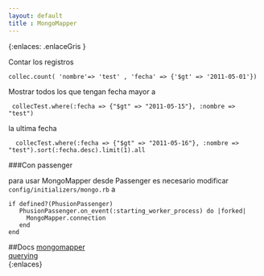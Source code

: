 ```yaml
--- 
layout: default
title : MongoMapper
---
```

{:enlaces: .enlaceGris }  

Contar los registros

	collec.count( 'nombre'=> 'test' , 'fecha' => {'$gt' => '2011-05-01'})

Mostrar todos los que tengan fecha mayor a 

	 collecTest.where(:fecha => {"$gt" => "2011-05-15"}, :nombre => "test")

la ultima fecha 

	  collecTest.where(:fecha => {"$gt" => "2011-05-16"}, :nombre => "test").sort(:fecha.desc).limit(1).all

###Con passenger

para usar MongoMapper desde Passenger es necesario modificar `config/initializers/mongo.rb` a

	if defined?(PhusionPassenger)
	   PhusionPassenger.on_event(:starting_worker_process) do |forked|
		 MongoMapper.connection
	   end 
	end

##Docs 
[mongomapper](http://http://mongomapper.com/)  
[querying](http://mongomapper.com/documentation/plugins/querying.html)  
{:enlaces} 

